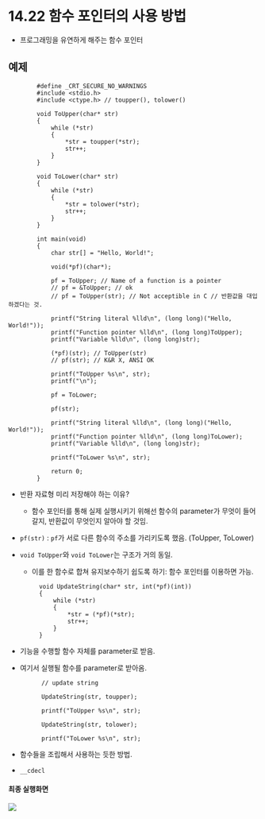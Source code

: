 # 14.22 함수 포인터의 사용 방법
* 프로그래밍을 유연하게 해주는 함수 포인터

## 예제

			#define _CRT_SECURE_NO_WARNINGS
			#include <stdio.h>
			#include <ctype.h> // toupper(), tolower()

			void ToUpper(char* str)
			{
				while (*str)
				{
					*str = toupper(*str);
					str++;
				}
			}

			void ToLower(char* str)
			{
				while (*str)
				{
					*str = tolower(*str);
					str++;
				}
			}

			int main(void)
			{
				char str[] = "Hello, World!";

				void(*pf)(char*);
				
				pf = ToUpper; // Name of a function is a pointer
				// pf = &ToUpper; // ok
				// pf = ToUpper(str); // Not acceptible in C // 반환값을 대입하겠다는 것.

				printf("String literal %lld\n", (long long)("Hello, World!"));
				printf("Function pointer %lld\n", (long long)ToUpper);
				printf("Variable %lld\n", (long long)str);

				(*pf)(str); // ToUpper(str)
				// pf(str); // K&R X, ANSI OK

				printf("ToUpper %s\n", str);
				printf("\n");

				pf = ToLower;

				pf(str);

				printf("String literal %lld\n", (long long)("Hello, World!"));
				printf("Function pointer %lld\n", (long long)ToLower);
				printf("Variable %lld\n", (long long)str);

				printf("ToLower %s\n", str);

				return 0;
			}

* 반환 자료형 미리 저장해야 하는 이유?
    - 함수 포인터를 통해 실제 실행시키기 위해선 함수의 parameter가 무엇이 들어갈지, 반환값이 무엇인지 알아야 할 것임.

* `pf(str)` : `pf`가 서로 다른 함수의 주소를 가리키도록 했음. (ToUpper, ToLower)
* `void ToUpper`와 `void ToLower`는 구조가 거의 동일.
    - 이를 한 함수로 합쳐 유지보수하기 쉽도록 하기: 함수 포인터를 이용하면 가능.

			void UpdateString(char* str, int(*pf)(int))
			{
				while (*str)
				{
					*str = (*pf)(*str);
					str++;
				}
			}

* 기능을 수행할 함수 자체를 parameter로 받음.
* 여기서 실행될 함수를 parameter로 받아옴.

            // update string

            UpdateString(str, toupper);

            printf("ToUpper %s\n", str);

            UpdateString(str, tolower);

            printf("ToLower %s\n", str);

* 함수들을 조립해서 사용하는 듯한 방법.
* `__cdecl`

#### 최종 실행화면

<img src="https://github.com/uber9ma/following_C/blob/master/images/chapter14/func3.png?raw=true">
